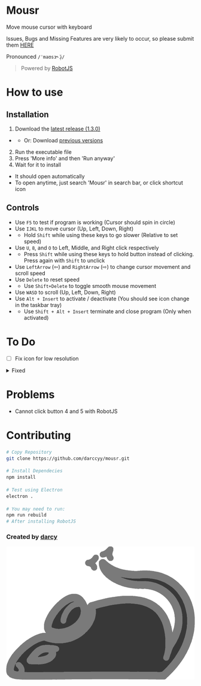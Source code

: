 # Mousr

Move mouse cursor with keyboard

Issues, Bugs and Missing Features are very likely to occur, so please submit them [HERE](https://github.com/darccyy/mousr/issues/new/choose)

Pronounced `/ˈmaʊsɜ˞̆ɹ̩/`

> Powered by [RobotJS](https://github.com/octalmage/robotjs/)

# How to use

## Installation

1. Download the [latest release (1.3.0)](https://github.com/darccyy/mousr/releases/tag/v1.3.0)

- - Or: Download [previous versions](https://github.com/darccyy/mousr/releases)

2. Run the executable file
3. Press 'More info' and then 'Run anyway'
4. Wait for it to install

- It should open automatically
- To open anytime, just search 'Mousr' in search bar, or click shortcut icon

## Controls

- Use `F5` to test if program is working (Cursor should spin in circle)
- Use `IJKL` to move cursor (Up, Left, Down, Right)
- - Hold `Shift` while using these keys to go slower (Relative to set speed)
- Use `U`, `8`, and `O` to Left, Middle, and Right click respectively
- - Press `Shift` while using these keys to hold button instead of clicking. Press again with `Shift` to unclick
- Use `LeftArrow` (⇦) and `RightArrow` (⇨) to change cursor movement and scroll speed
- Use `Delete` to reset speed
- - Use `Shift+Delete` to toggle smooth mouse movement
- Use `WASD` to scroll (Up, Left, Down, Right)
- Use `Alt + Insert` to activate / deactivate (You should see icon change in the taskbar tray)
- - Use `Shift + Alt + Insert` terminate and close program (Only when activated)

# To Do

- [ ] Fix icon for low resolution

<details>
<summary>
Fixed
</summary>

- [x] Add Shift + WASD for easy slow mouse movements
- [x] Prevent multiple instances
- [x] Add Ctrl + Alt + Insert to terminate program
- [x] Stop test mode being ran multiple times
- [x] Press V for resetting speed
- [x] Added smooth move toggle
- [x] Change scroll keys (TFGH), Move Test key (PrintScreen)
- [x] Toggleable mouse
- [x] Scroll
- [x] Change keybinds
- [x] Add Shortcuts JSON file
- [x] Change tray menu dynamically when activated state updates

</details>

# Problems

- Cannot click button 4 and 5 with RobotJS

# Contributing

```bash
# Copy Repository
git clone https://github.com/darccyy/mousr.git

# Install Dependecies
npm install

# Test using Electron
electron .

# You may need to run:
npm run rebuild
# After installing RobotJS
```

### Created by [darcy](https://github.com/darccyy)

<img src="image/icon-display.png" type="image/png">
